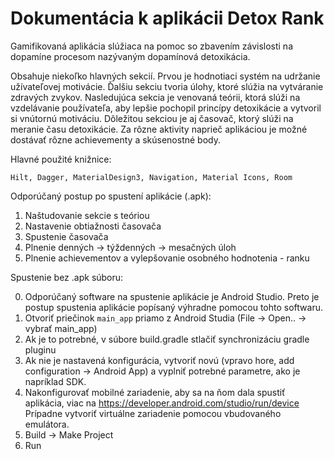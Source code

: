 # Dokumentácia k aplikácii Detox Rank

Gamifikovaná aplikácia slúžiaca na pomoc so zbavením závislosti na dopamíne procesom nazývaným dopamínová detoxikácia.

Obsahuje niekoľko hlavných sekcií. Prvou je hodnotiaci systém na udržanie užívateľovej motivácie. 
Ďalšiu sekciu tvoria úlohy, ktoré slúžia na vytváranie zdravých zvykov. Nasledujúca sekcia je venovaná teórii, ktorá slúži na 
vzdelávanie používateľa, aby lepšie pochopil princípy detoxikácie a vytvoril si vnútornú motiváciu. Dôležitou sekciou je aj časovač, 
ktorý slúži na meranie času detoxikácie. Za rôzne aktivity naprieč aplikáciou je možné dostávať rôzne achievementy a skúsenostné body.

Hlavné použité knižnice:
```
Hilt, Dagger, MaterialDesign3, Navigation, Material Icons, Room
```

Odporúčaný postup po spustení aplikácie (.apk):
1. Naštudovanie sekcie s teóriou
2. Nastavenie obtiažnosti časovača
3. Spustenie časovača
4. Plnenie denných -> týždenných -> mesačných úloh
5. Plnenie achievementov a vylepšovanie osobného hodnotenia - ranku

Spustenie bez .apk súboru: 

0. Odporúčaný software na spustenie aplikácie je Android Studio. 
Preto je postup spustenia aplikácie popísaný výhradne pomocou tohto softwaru.
1. Otvoriť priečinok `main_app` priamo z Android Studia (File -> Open.. -> vybrať main_app)
2. Ak je to potrebné, v súbore build.gradle stlačiť synchronizáciu gradle pluginu
3. Ak nie je nastavená konfigurácia, vytvoriť novú (vpravo hore, add configuration -> Android App) 
a vyplniť potrebné parametre, ako je napríklad SDK.
4. Nakonfigurovať mobilné zariadenie, aby sa na ňom dala spustiť aplikácia, viac na https://developer.android.com/studio/run/device
Prípadne vytvoriť virtuálne zariadenie pomocou vbudovaného emulátora.
5. Build -> Make Project
6. Run
